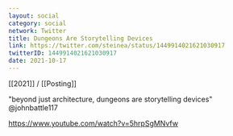 ```yaml
---
layout: social
category: social
network: Twitter
title: Dungeons Are Storytelling Devices
link: https://twitter.com/steinea/status/1449914021621030917
twitterID: 1449914021621030917
date: 2021-10-17
---
```


[[2021]] / [[Posting]]

"beyond just architecture, dungeons are storytelling devices" @johnbattle117

<https://www.youtube.com/watch?v=5hrpSgMNvfw>

